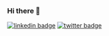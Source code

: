 ### Hi there 👋

[![linkedin badge](https://img.shields.io/badge/aqdasak-30302f?style=flat&logo=linkedin)](https://www.linkedin.com/in/aqdasak)
[![twitter badge](https://img.shields.io/badge/@aqdasak-30302f?style=flat&logo=twitter)](https://twitter.com/aqdasak)

<!--

- 🔭 I’m currently working on ...
- 🌱 I’m currently learning ...
- 👯 I’m looking to collaborate on ...
- 🤔 I’m looking for help with ...
- 💬 Ask me about ...
- 📫 How to reach me: ...
- 😄 Pronouns: ...
- ⚡ Fun fact: ...
-->
